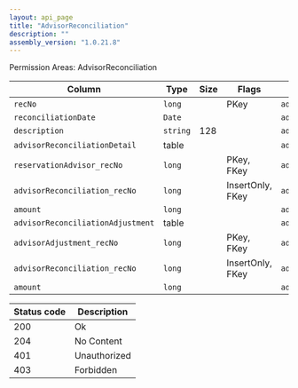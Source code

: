 ```yaml
---
layout: api_page
title: "AdvisorReconciliation"
description: ""
assembly_version: "1.0.21.8"
---
```




Permission Areas: AdvisorReconciliation

| Column | Type | Size | Flags | Table | Description |
| ------ | ---- | ---- | ----- | ----- | ----------- |
| `recNo` | `long` |  | PKey | `advisorReconciliation` | 
| `reconciliationDate` | `Date` |  |  | `advisorReconciliation` | 
| `description` | `string` | 128 |  | `advisorReconciliation` | 
| `advisorReconciliationDetail ` | table |  |  | `advisorReconciliation` | 
| `reservationAdvisor_recNo` | `long` |  | PKey, FKey | `advisorReconciliationDetail` | 
| `advisorReconciliation_recNo` | `long` |  | InsertOnly, FKey | `advisorReconciliationDetail` | 
| `amount` | `long` |  |  | `advisorReconciliationDetail` | 
| `advisorReconciliationAdjustment ` | table |  |  | `advisorReconciliation` | 
| `advisorAdjustment_recNo` | `long` |  | PKey, FKey | `advisorReconciliationAdjustment` | 
| `advisorReconciliation_recNo` | `long` |  | InsertOnly, FKey | `advisorReconciliationAdjustment` | 
| `amount` | `long` |  |  | `advisorReconciliationAdjustment` | 

| Status code | Description |
| ----------- | ----------- |
| 200 | Ok |
| 204 | No Content |
| 401 | Unauthorized |
| 403 | Forbidden |



